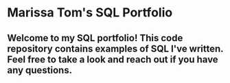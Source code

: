 # Marissa Tom's SQL Portfolio

## Welcome to my SQL portfolio! This code repository contains examples of SQL I've written. Feel free to take a look and reach out if you have any questions.
